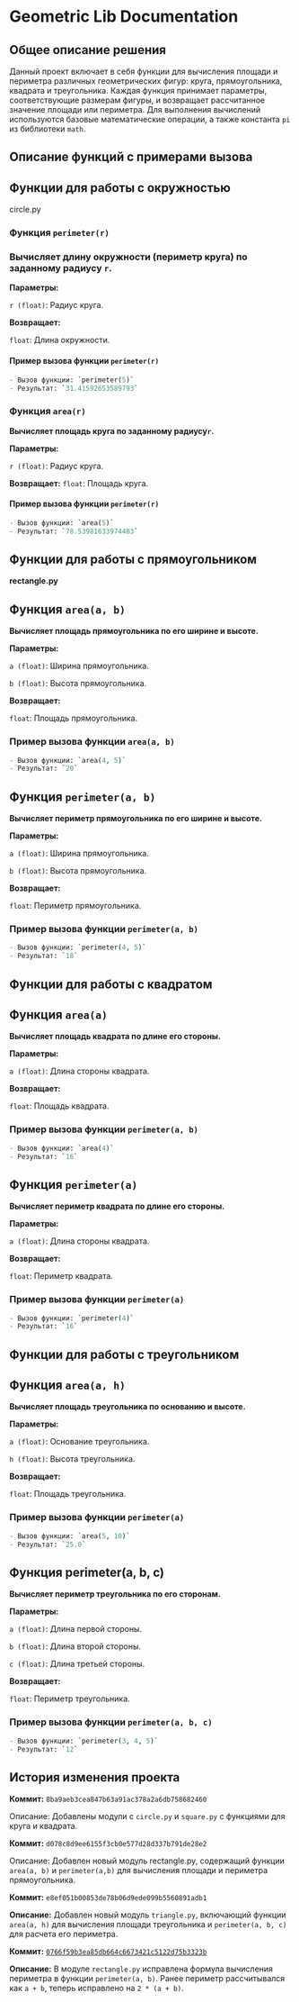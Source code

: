 # **Geometric Lib Documentation** 
## **Общее описание решения**
Данный проект включает в себя функции для вычисления площади и периметра различных геометрических фигур: круга, прямоугольника, квадрата и треугольника. Каждая функция принимает параметры, соответствующие размерам фигуры, и возвращает рассчитанное значение площади или периметра. Для выполнения вычислений используются базовые математические операции, а также константа `pi` из библиотеки `math`.

## Описание функций с примерами вызова

## Функции для работы с окружностью
circle.py

### Функция `perimeter(r)`

### Вычисляет длину окружности (периметр круга) по заданному радиусу `r`.

**Параметры:**

`r (float)`: Радиус круга.

**Возвращает:**

`float`: Длина окружности.

#### Пример вызова функции `perimeter(r)`
```python
- Вызов функции: `perimeter(5)`
- Результат: `31.41592653589793`
```

    
### Функция `area(r)`

**Вычисляет площадь круга по заданному радиусу`r`.**

**Параметры:**

`r (float)`: Радиус круга.

**Возвращает:**
`float`: Площадь круга.

#### Пример вызова функции `perimeter(r)`
```python
- Вызов функции: `area(5)`
- Результат: `78.53981633974483`
```

## Функции для работы с прямоугольником
**rectangle.py**

## Функция `area(a, b)`

**Вычисляет площадь прямоугольника по его ширине и высоте.**

**Параметры:**

`a (float)`: Ширина прямоугольника.

`b (float)`: Высота прямоугольника.

**Возвращает:**

`float`: Площадь прямоугольника.

### Пример вызова функции `area(a, b)`
```python
- Вызов функции: `area(4, 5)`
- Результат: `20`
```

## Функция `perimeter(a, b)`

**Вычисляет периметр прямоугольника по его ширине и высоте.**

**Параметры:**

`a (float)`: Ширина прямоугольника.

`b (float)`: Высота прямоугольника.

**Возвращает:**

`float`: Периметр прямоугольника.

### Пример вызова функции `perimeter(a, b)`
```python
- Вызов функции: `perimeter(4, 5)`
- Результат: `18`
```

## **Функции для работы с квадратом**

## Функция `area(a)`

**Вычисляет площадь квадрата по длине его стороны.**

**Параметры:**

`a (float)`: Длина стороны квадрата.

**Возвращает:**

`float`: Площадь квадрата.

### Пример вызова функции `perimeter(a, b)`
```python
- Вызов функции: `area(4)`
- Результат: `16`
```

## Функция `perimeter(a)`

**Вычисляет периметр квадрата по длине его стороны.**

**Параметры:**

`a (float)`: Длина стороны квадрата.

**Возвращает:**

`float`: Периметр квадрата.

### Пример вызова функции `perimeter(a)`
```python
- Вызов функции: `perimeter(4)`
- Результат: `16`
```

## **Функции для работы с треугольником**

## Функция `area(a, h)`

**Вычисляет площадь треугольника по основанию и высоте.**

**Параметры:**

`a (float)`: Основание треугольника.

`h (float)`: Высота треугольника.

**Возвращает:**

`float`: Площадь треугольника.

### Пример вызова функции `perimeter(a)`
```python
- Вызов функции: `area(5, 10)`
- Результат: `25.0`
```

## Функция perimeter(a, b, c)

**Вычисляет периметр треугольника по его сторонам.**

**Параметры:**

`a (float)`: Длина первой стороны.

`b (float)`: Длина второй стороны.

`c (float)`: Длина третьей стороны.

**Возвращает:**

`float`: Периметр треугольника.

### Пример вызова функции `perimeter(a, b, c)`
```python
- Вызов функции: `perimeter(3, 4, 5)`
- Результат: `12`
```

## История изменения проекта

**Коммит:** `8ba9aeb3cea847b63a91ac378a2a6db758682460`

Описание: Добавлены модули c `circle.py` и `square.py` с функциями для круга и квадрата.

**Коммит:** `d078c8d9ee6155f3cb0e577d28d337b791de28e2`

Описание: Добавлен новый модуль rectangle.py, содержащий функции `area(a, b)` и `perimeter(a,b)` для вычисления площади и периметра прямоугольника.

**Коммит:** `e8ef051b00853de78b06d9ede099b5560891adb1`

**Описание:** Добавлен новый модуль `triangle.py`, включающий функции `area(a, h)` для вычисления площади треугольника и `perimeter(a, b, c)` для расчета его периметра.

**Коммит:**  [`0766f59b3ea85db664c6673421c5122d75b3323b`](https://github.com/kondratevakk/geometric_lib/commit/0766f59b3ea85db664c6673421c5122d75b3323b)

**Описание:** В модуле `rectangle.py` исправлена формула вычисления периметра в функции `perimeter(a, b)`. Ранее периметр рассчитывался как `a + b`, теперь исправлено на `2 * (a + b)`.
